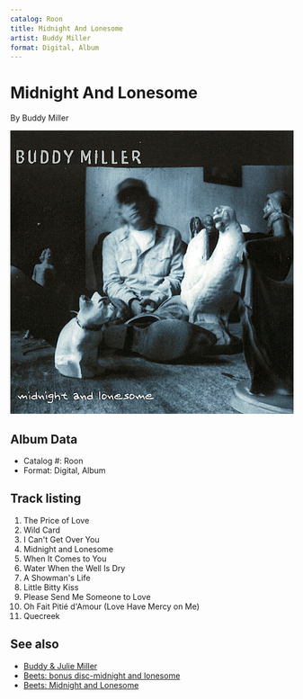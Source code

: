 ```yaml
---
catalog: Roon
title: Midnight And Lonesome
artist: Buddy Miller
format: Digital, Album
---
```


# Midnight And Lonesome

By Buddy Miller

![](../../assets/albumcovers/Buddy_Miller-Midnight_And_Lonesome.png)

## Album Data

- Catalog #: Roon
- Format: Digital, Album


## Track listing


1. The Price of Love
2. Wild Card
3. I Can't Get Over You
4. Midnight and Lonesome
5. When It Comes to You
6. Water When the Well Is Dry
7. A Showman's Life
8. Little Bitty Kiss
9. Please Send Me Someone to Love
10. Oh Fait Pitié d'Amour (Love Have Mercy on Me)
11. Quecreek


## See also

- [Buddy & Julie Miller](Buddy_and_Julie_Miller.md)
- [Beets: bonus disc-midnight and lonesome](../../Beets/Buddy_Miller/bonus_disc-midnight_and_lonesome.md)
- [Beets: Midnight and Lonesome](../../Beets/Buddy_Miller/Midnight_and_Lonesome.md)
